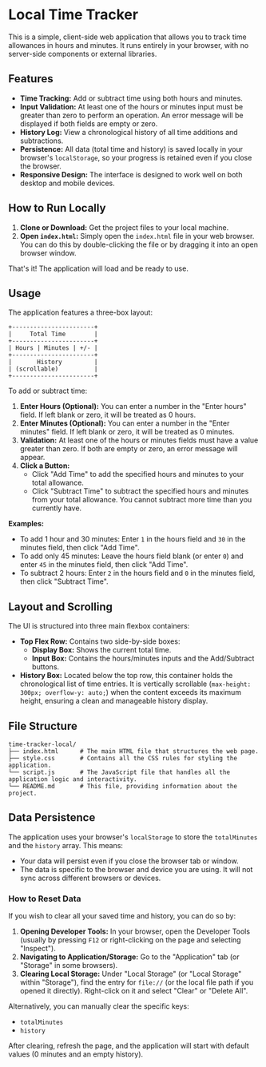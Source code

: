 # Local Time Tracker

This is a simple, client-side web application that allows you to track time allowances in hours and minutes. It runs entirely in your browser, with no server-side components or external libraries.

## Features

-   **Time Tracking:** Add or subtract time using both hours and minutes.
-   **Input Validation:** At least one of the hours or minutes input must be greater than zero to perform an operation. An error message will be displayed if both fields are empty or zero.
-   **History Log:** View a chronological history of all time additions and subtractions.
-   **Persistence:** All data (total time and history) is saved locally in your browser's `localStorage`, so your progress is retained even if you close the browser.
-   **Responsive Design:** The interface is designed to work well on both desktop and mobile devices.

## How to Run Locally

1.  **Clone or Download:** Get the project files to your local machine.
2.  **Open `index.html`:** Simply open the `index.html` file in your web browser. You can do this by double-clicking the file or by dragging it into an open browser window.

That's it! The application will load and be ready to use.

## Usage

The application features a three-box layout:

```
+-----------------------+
|     Total Time        |
+-----------------------+
| Hours | Minutes | +/- |
+-----------------------+
|       History         |
| (scrollable)          |
+-----------------------+
```

To add or subtract time:

1.  **Enter Hours (Optional):** You can enter a number in the "Enter hours" field. If left blank or zero, it will be treated as 0 hours.
2.  **Enter Minutes (Optional):** You can enter a number in the "Enter minutes" field. If left blank or zero, it will be treated as 0 minutes.
3.  **Validation:** At least one of the hours or minutes fields must have a value greater than zero. If both are empty or zero, an error message will appear.
4.  **Click a Button:**
    *   Click "Add Time" to add the specified hours and minutes to your total allowance.
    *   Click "Subtract Time" to subtract the specified hours and minutes from your total allowance. You cannot subtract more time than you currently have.

**Examples:**

*   To add 1 hour and 30 minutes: Enter `1` in the hours field and `30` in the minutes field, then click "Add Time".
*   To add only 45 minutes: Leave the hours field blank (or enter `0`) and enter `45` in the minutes field, then click "Add Time".
*   To subtract 2 hours: Enter `2` in the hours field and `0` in the minutes field, then click "Subtract Time".

## Layout and Scrolling

The UI is structured into three main flexbox containers:

-   **Top Flex Row:** Contains two side-by-side boxes:
    -   **Display Box:** Shows the current total time.
    -   **Input Box:** Contains the hours/minutes inputs and the Add/Subtract buttons.
-   **History Box:** Located below the top row, this container holds the chronological list of time entries. It is vertically scrollable (`max-height: 300px; overflow-y: auto;`) when the content exceeds its maximum height, ensuring a clean and manageable history display.

## File Structure

```
time-tracker-local/
├── index.html      # The main HTML file that structures the web page.
├── style.css       # Contains all the CSS rules for styling the application.
└── script.js       # The JavaScript file that handles all the application logic and interactivity.
└── README.md       # This file, providing information about the project.
```

## Data Persistence

The application uses your browser's `localStorage` to store the `totalMinutes` and the `history` array. This means:

-   Your data will persist even if you close the browser tab or window.
-   The data is specific to the browser and device you are using. It will not sync across different browsers or devices.

### How to Reset Data

If you wish to clear all your saved time and history, you can do so by:

1.  **Opening Developer Tools:** In your browser, open the Developer Tools (usually by pressing `F12` or right-clicking on the page and selecting "Inspect").
2.  **Navigating to Application/Storage:** Go to the "Application" tab (or "Storage" in some browsers).
3.  **Clearing Local Storage:** Under "Local Storage" (or "Local Storage" within "Storage"), find the entry for `file://` (or the local file path if you opened it directly). Right-click on it and select "Clear" or "Delete All".

Alternatively, you can manually clear the specific keys:

-   `totalMinutes`
-   `history`

After clearing, refresh the page, and the application will start with default values (0 minutes and an empty history).